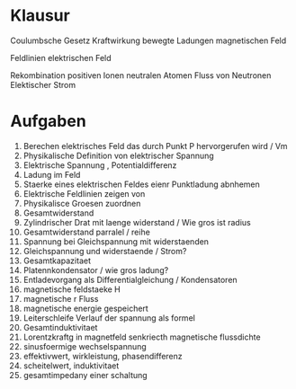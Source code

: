 # Klausur

Coulumbsche Gesetz
Kraftwirkung 
bewegte Ladungen 
magnetischen Feld

Feldlinien 
elektrischen Feld

Rekombination
positiven Ionen
neutralen Atomen
Fluss von Neutronen 
Elektischer Strom

# Aufgaben
1. Berechen elektrisches Feld das durch Punkt P hervorgerufen wird / Vm
2. Physikalische Definition von elektrischer Spannung
3. Elektrische Spannung , Potentialdifferenz
4. Ladung im Feld
5. Staerke eines elektrischen Feldes eienr Punktladung abnhemen
6. Elektrische Feldlinien zeigen von 
7. Physikalisce Groesen zuordnen
8. Gesamtwiderstand 
9. Zylindrischer Drat mit laenge widerstand / Wie gros ist radius
10. Gesamtwiderstand parralel / reihe
11. Spannung bei Gleichspannung mit widerstaenden
12. Gleichspannung und widerstaende / Strom?
13. Gesamtkapazitaet
14. Platennkondensator / wie gros ladung?
15. Entladevorgang als Differentialgleichung / Kondensatoren
16. magnetische feldstaeke H
17. magnetische r Fluss
18. magnetische energie gespeichert
19. Leiterschleife Verlauf der spannung als formel
20. Gesamtinduktivitaet
21. Lorentzkraftg in magnetfeld senkriecth magnetische flussdichte
22. sinusfoermige wechselspannung 
23. effektivwert, wirkleistung, phasendifferenz
24. scheitelwert, induktivitaet
25. gesamtimpedany einer schaltung


